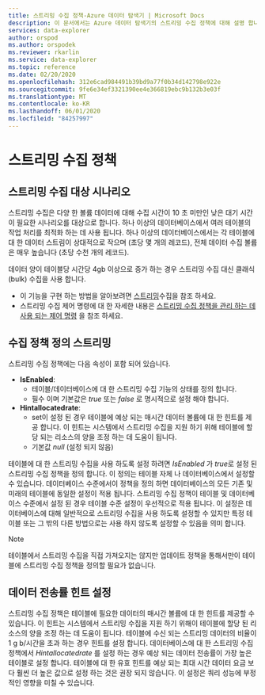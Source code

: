 ```yaml
---
title: 스트리밍 수집 정책-Azure 데이터 탐색기 | Microsoft Docs
description: 이 문서에서는 Azure 데이터 탐색기의 스트리밍 수집 정책에 대해 설명 합니다.
services: data-explorer
author: orspod
ms.author: orspodek
ms.reviewer: rkarlin
ms.service: data-explorer
ms.topic: reference
ms.date: 02/20/2020
ms.openlocfilehash: 312e6cad984491b39bd9a77f0b34d142798e922e
ms.sourcegitcommit: 9fe6e34ef3321390ee4e366819ebc9b132b3e03f
ms.translationtype: MT
ms.contentlocale: ko-KR
ms.lasthandoff: 06/01/2020
ms.locfileid: "84257997"
---
```

# <a name="streaming-ingestion-policy"></a>스트리밍 수집 정책

## <a name="streaming-ingestion-target-scenario"></a>스트리밍 수집 대상 시나리오

스트리밍 수집은 다양 한 볼륨 데이터에 대해 수집 시간이 10 초 미만인 낮은 대기 시간이 필요한 시나리오를 대상으로 합니다. 하나 이상의 데이터베이스에서 여러 테이블의 작업 처리를 최적화 하는 데 사용 됩니다. 하나 이상의 데이터베이스에서는 각 테이블에 대 한 데이터 스트림이 상대적으로 작으며 (초당 몇 개의 레코드), 전체 데이터 수집 볼륨은 매우 높습니다 (초당 수천 개의 레코드).

데이터 양이 테이블당 시간당 4gb 이상으로 증가 하는 경우 스트리밍 수집 대신 클래식 (bulk) 수집을 사용 합니다. 

* 이 기능을 구현 하는 방법을 알아보려면 [스트리밍](../../ingest-data-streaming.md)수집을 참조 하세요.
* 스트리밍 수집 제어 명령에 대 한 자세한 내용은 [스트리밍 수집 정책을 관리 하는 데 사용 되는 제어 명령](streamingingestion-policy.md) 을 참조 하세요.
 
## <a name="streaming-ingestion-policy-definition"></a>수집 정책 정의 스트리밍

스트리밍 수집 정책에는 다음 속성이 포함 되어 있습니다.

* **IsEnabled**:
  * 테이블/데이터베이스에 대 한 스트리밍 수집 기능의 상태를 정의 합니다.
  * 필수 이며 기본값은 *true* 또는 *false* 로 명시적으로 설정 해야 합니다.
* **Hintallocatedrate**:
  * set이 설정 된 경우 테이블에 예상 되는 매시간 데이터 볼륨에 대 한 힌트를 제공 합니다. 이 힌트는 시스템에서 스트리밍 수집을 지원 하기 위해 테이블에 할당 되는 리소스의 양을 조정 하는 데 도움이 됩니다.
  * 기본값 *null* (설정 되지 않음)

테이블에 대 한 스트리밍 수집을 사용 하도록 설정 하려면 *IsEnabled* 가 *true*로 설정 된 스트리밍 수집 정책을 정의 합니다. 이 정의는 테이블 자체 나 데이터베이스에서 설정할 수 있습니다.
데이터베이스 수준에서이 정책을 정의 하면 데이터베이스의 모든 기존 및 미래의 테이블에 동일한 설정이 적용 됩니다. 스트리밍 수집 정책이 테이블 및 데이터베이스 수준에서 설정 된 경우 테이블 수준 설정이 우선적으로 적용 됩니다. 이 설정은 데이터베이스에 대해 일반적으로 스트리밍 수집을 사용 하도록 설정할 수 있지만 특정 테이블 또는 그 밖의 다른 방법으로는 사용 하지 않도록 설정할 수 있음을 의미 합니다.

> [!NOTE]
> 테이블에서 스트리밍 수집을 직접 가져오지는 않지만 업데이트 정책을 통해서만이 테이블에 스트리밍 수집 정책을 정의할 필요가 없습니다.


## <a name="set-the-data-rate-hint"></a>데이터 전송률 힌트 설정
스트리밍 수집 정책은 테이블에 필요한 데이터의 매시간 볼륨에 대 한 힌트를 제공할 수 있습니다. 이 힌트는 시스템에서 스트리밍 수집을 지원 하기 위해이 테이블에 할당 된 리소스의 양을 조정 하는 데 도움이 됩니다.
테이블에 수신 되는 스트리밍 데이터의 비율이 1 g b/시간을 초과 하는 경우 힌트를 설정 합니다.
데이터베이스에 대 한 스트리밍 수집 정책에서 _Hintallocatedrate_ 를 설정 하는 경우 예상 되는 데이터 전송률이 가장 높은 테이블로 설정 합니다. 테이블에 대 한 유효 힌트를 예상 되는 최대 시간 데이터 요금 보다 훨씬 더 높은 값으로 설정 하는 것은 권장 되지 않습니다. 이 설정은 쿼리 성능에 부정적인 영향을 미칠 수 있습니다.
